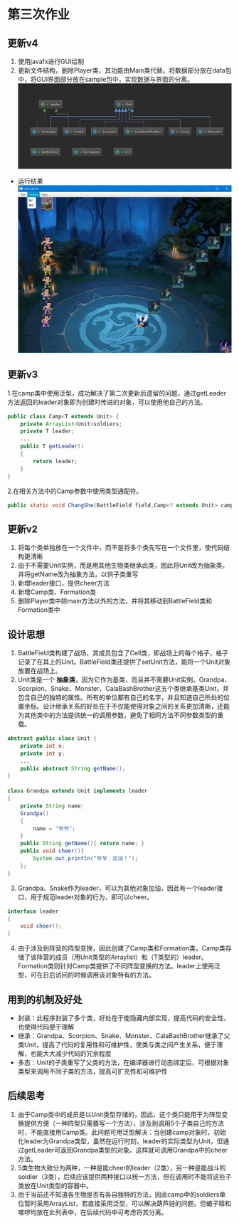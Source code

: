 # 第三次作业

## 更新v4
1. 使用javafx进行GUI绘制
2. 更新文件结构，删除Player类，其功能由Main类代替。将数据部分放在data包中，将GUI界面部分放在sample包中，实现数据与界面的分离。
![1](image/类.PNG)<!-- .element width="80%" height="65%" -->
 - 运行结果
![1](image/界面.png)<!-- .element width="80%" height="65%" -->

## 更新v3
1.在camp类中使用泛型，成功解决了第二次更新后遗留的问题，通过getLeader方法返回的leader对象即为创建时传进的对象，可以使用他自己的方法。
```java
public class Camp<T extends Unit> {
    private ArrayList<Unit>soldiers;
    private T leader;
    ...
    public T getLeader()
    {
        return leader;
    }
}
```
2.在相关方法中的Camp参数中使用类型通配符。
```java
public static void ChangShe(BattleField field,Camp<? extends Unit> camp, int start);
```

## 更新v2
1. 将每个类单独放在一个文件中，而不是将多个类先写在一个文件里，使代码结构更清晰
2. 由于不需要Unit实例，而是用其他生物类继承此类，因此将Unit改为抽象类，并将getName改为抽象方法，以供子类重写
3. 新增leader接口，提供cheer方法
4. 新增Camp类、Formation类
5. 删除Player类中除main方法以外的方法，并将其移动到BattleField类和Formation类中

## 设计思想
1. BattleField类构建了战场，其成员包含了Cell类，即战场上的每个格子，格子记录了在其上的Unit。BattleField类还提供了setUnit方法，能将一个Unit对象放置在战场上。
2. Unit类是一个 **抽象类**，因为它作为基类，而且并不需要Unit实例。Grandpa、Scorpion、Snake、Monster、CalaBashBrother这五个类继承基类Unit，并包含自己的独特的属性。所有的单位都有自己的名字，并且知道自己所处的位置坐标。设计继承关系的好处在于不仅能使得对象之间的关系更加清晰，还能为其他类中的方法提供统一的调用参数，避免了相同方法不同参数类型的重载。
```java
abstract public class Unit {
    private int x;
    private int y;
    ...
    public abstract String getName();
}

class Grandpa extends Unit implements leader
{
    private String name;
    Grandpa()
    {
        name = "爷爷";
    }
    public String getName(){ return name; }
    public void cheer(){
        System.out.println("爷爷：加油！");
    };
}
```
3. Grandpa、Snake作为leader，可以为其他对象加油，因此有一个leader接口，用于规范leader对象的行为，即可以cheer。
```java
interface leader
{
    void cheer();
}
```
4. 由于涉及到阵营的阵型变换，因此创建了Camp类和Formation类，Camp类存储了该阵营的成员（用Unit类型的Arraylist）和（T类型的）leader。Formation类则针对Camp类提供了不同阵型变换的方法。leader上使用泛型，可在日后访问的时候调用该对象特有的方法。

## 用到的机制及好处
 - 封装：此程序封装了多个类，好处在于能隐藏内部实现，提高代码的安全性，也使得代码便于理解
 - 继承：Grandpa、Scorpion、Snake、Monster、CalaBashBrother继承了父类Unit，提高了代码的复用性和可维护性，使类与类之间产生关系，便于理解，也能大大减少代码的冗余程度
 - 多态：Unit的子类重写了父类的方法，在编译器进行动态绑定后，可根据对象类型来调用不同子类的方法，提高可扩充性和可维护性

## 后续思考
1. 由于Camp类中的成员是以Unit类型存储的，因此，这个类只能用于为阵型变换提供方便（一种阵型只需要写一个方法），涉及到调用5个子类自己的方法时，不能直接用Camp类。此问题可用泛型解决：当创建camp对象时，初始化leader为Grandpa类型，虽然在运行时刻，leader的实际类型为Unit，但通过getLeader可返回Grandpa类型的对象。这样就可调用Grandpa中的cheer方法。
2. 5类生物大致分为两种，一种是能cheer的leader（2类），另一种是能战斗的soldier（3类），后续应该提供两种接口以统一方法，但在调用时不能将这些子类放在Unit类型的容器中。
3. 由于当前还不知道各生物是否有各自独特的方法，因此camp中的soldiers单位暂时采用ArrayList<Unit>，若直接采用泛型，可以解决葫芦娃的问题。但蝎子精和喽啰均放在此列表中，在后续代码中可考虑将其分离。